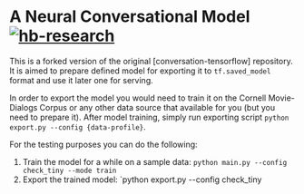 # A Neural Conversational Model [![hb-research](https://img.shields.io/badge/hb--research-experiment-green.svg?style=flat&colorA=448C57&colorB=555555)](https://github.com/hb-research)

This is a forked version of the original [conversation-tensorflow] repository. It is aimed to prepare defined model for exporting it to `tf.saved_model` format and use it later one for serving. 

In order to export the model you would need to train it on the Cornell Movie-Dialogs Corpus or any other data source that available for you (but you need to prepare it). After model training, simply run exporting script `python export.py --config {data-profile}`. 

For the testing purposes you can do the following:
1. Train the model for a while on a sample data: 
`python main.py --config check_tiny --mode train`
2. Export the trained model:
`python export.py --config check_tiny